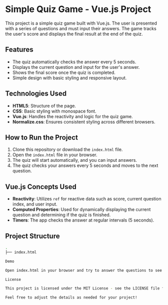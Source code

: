 # Simple Quiz Game - Vue.js Project

This project is a simple quiz game built with Vue.js. The user is presented with a series of questions and must input their answers. The game tracks the user's score and displays the final result at the end of the quiz.

## Features

- The quiz automatically checks the answer every 5 seconds.
- Displays the current question and input for the user's answer.
- Shows the final score once the quiz is completed.
- Simple design with basic styling and responsive layout.

## Technologies Used

- **HTML5**: Structure of the page.
- **CSS**: Basic styling with monospace font.
- **Vue.js**: Handles the reactivity and logic for the quiz game.
- **Normalize.css**: Ensures consistent styling across different browsers.

## How to Run the Project

1. Clone this repository or download the `index.html` file.
2. Open the `index.html` file in your browser.
3. The quiz will start automatically, and you can input answers.
4. The quiz checks your answers every 5 seconds and moves to the next question.

## Vue.js Concepts Used

- **Reactivity**: Utilizes `ref` for reactive data such as score, current question index, and user input.
- **Computed Properties**: Used for dynamically displaying the current question and determining if the quiz is finished.
- **Timers**: The app checks the answer at regular intervals (5 seconds).

## Project Structure

```bash
.
├── index.html 

Demo

Open index.html in your browser and try to answer the questions to see how well you score!

License

This project is licensed under the MIT License - see the LICENSE file for details.

Feel free to adjust the details as needed for your project!
